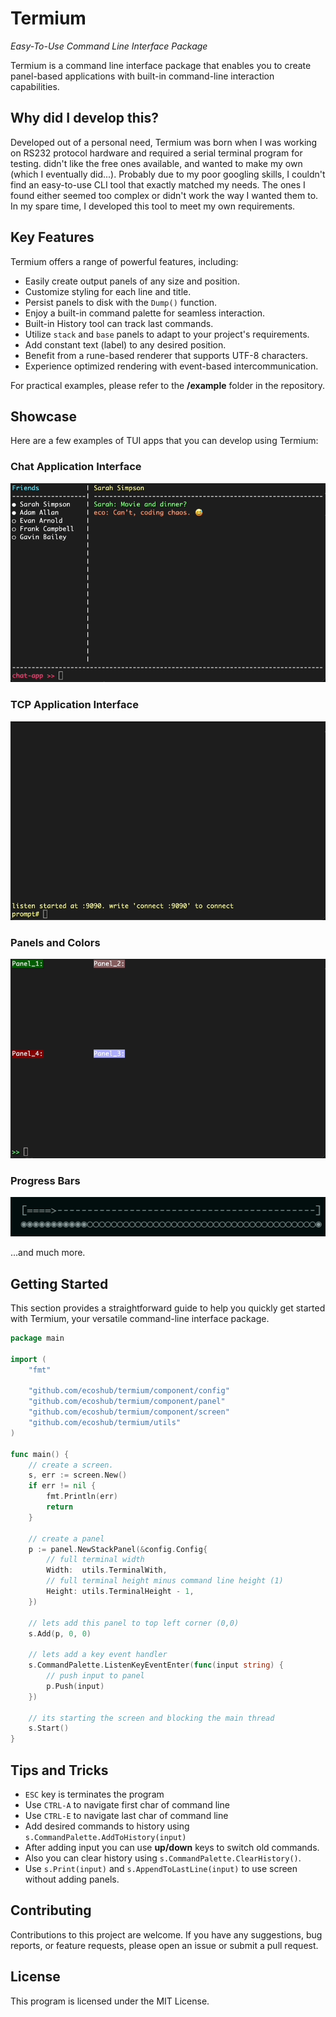 # Termium

*Easy-To-Use Command Line Interface Package*

Termium is a command line interface package that enables you to create panel-based applications with built-in command-line interaction capabilities.

## Why did I develop this?
Developed out of a personal need, Termium was born when I was working on RS232 protocol hardware and required a serial terminal program for testing. didn't like the free ones available, and wanted to make my own (which I eventually did...). Probably due to my poor googling skills, I couldn't find an easy-to-use CLI tool that exactly matched my needs. The ones I found either seemed too complex or didn't work the way I wanted them to. In my spare time, I developed this tool to meet my own requirements.

## Key Features

Termium offers a range of powerful features, including:

- Easily create output panels of any size and position.
- Customize styling for each line and title.
- Persist panels to disk with the `Dump()` function.
- Enjoy a built-in command palette for seamless interaction.
- Built-in History tool can track last commands.
- Utilize `stack` and `base` panels to adapt to your project's requirements.
- Add constant text (label) to any desired position.
- Benefit from a rune-based renderer that supports UTF-8 characters.
- Experience optimized rendering with event-based intercommunication.

For practical examples, please refer to the **/example** folder in the repository.

## Showcase

Here are a few examples of TUI apps that you can develop using Termium:

### Chat Application Interface

![Chat App](./visuals/chat-app-demo.gif)

### TCP Application Interface

![TCP App](./visuals/tcp-app.gif)

### Panels and Colors

![Multi-Panel Demo](./visuals/multi-panel-demo.gif)

### Progress Bars

![Progress](./visuals/progress.gif)

...and much more.

## Getting Started
This section provides a straightforward guide to help you quickly get started with Termium, your versatile command-line interface package.

```go
package main

import (
	"fmt"

	"github.com/ecoshub/termium/component/config"
	"github.com/ecoshub/termium/component/panel"
	"github.com/ecoshub/termium/component/screen"
	"github.com/ecoshub/termium/utils"
)

func main() {
	// create a screen.
	s, err := screen.New()
	if err != nil {
		fmt.Println(err)
		return
	}

	// create a panel
	p := panel.NewStackPanel(&config.Config{
        // full terminal width
		Width:  utils.TerminalWith,
        // full terminal height minus command line height (1)
		Height: utils.TerminalHeight - 1,
	})

	// lets add this panel to top left corner (0,0)
	s.Add(p, 0, 0)

	// lets add a key event handler
	s.CommandPalette.ListenKeyEventEnter(func(input string) {
		// push input to panel
		p.Push(input)
	})

    // its starting the screen and blocking the main thread
	s.Start()
}
```


## Tips and Tricks

- `ESC` key is terminates the program
- Use `CTRL-A` to navigate first char of command line
- Use `CTRL-E` to navigate last char of command line
- Add desired commands to history using `s.CommandPalette.AddToHistory(input)`
- After adding input you can use **up/down** keys to switch old commands.
- Also you can clear history using `s.CommandPalette.ClearHistory()`.
- Use `s.Print(input)` and `s.AppendToLastLine(input)` to use screen without adding panels.

## Contributing
Contributions to this project are welcome. If you have any suggestions, bug reports, or feature requests, please open an issue or submit a pull request.

## License
This program is licensed under the MIT License.
